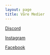 ```yaml
---
layout: page 
title: Våre Medier
---
```


[Discord](https://discord.gg/PmRqUtWb9k)

[Instagram](https://www.instagram.com/heltsikker_bergen)

[Facebook](https://www.facebook.com/groups/heltsikker)
